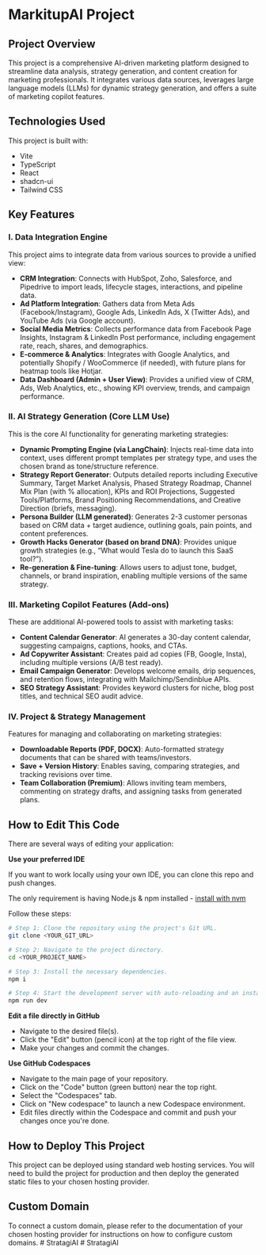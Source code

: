 # MarkitupAI Project

## Project Overview

This project is a comprehensive AI-driven marketing platform designed to streamline data analysis, strategy generation, and content creation for marketing professionals. It integrates various data sources, leverages large language models (LLMs) for dynamic strategy generation, and offers a suite of marketing copilot features.

## Technologies Used

This project is built with:

- Vite
- TypeScript
- React
- shadcn-ui
- Tailwind CSS

## Key Features

### I. Data Integration Engine

This project aims to integrate data from various sources to provide a unified view:

*   **CRM Integration**: Connects with HubSpot, Zoho, Salesforce, and Pipedrive to import leads, lifecycle stages, interactions, and pipeline data.
*   **Ad Platform Integration**: Gathers data from Meta Ads (Facebook/Instagram), Google Ads, LinkedIn Ads, X (Twitter Ads), and YouTube Ads (via Google account).
*   **Social Media Metrics**: Collects performance data from Facebook Page Insights, Instagram & LinkedIn Post performance, including engagement rate, reach, shares, and demographics.
*   **E-commerce & Analytics**: Integrates with Google Analytics, and potentially Shopify / WooCommerce (if needed), with future plans for heatmap tools like Hotjar.
*   **Data Dashboard (Admin + User View)**: Provides a unified view of CRM, Ads, Web Analytics, etc., showing KPI overview, trends, and campaign performance.

### II. AI Strategy Generation (Core LLM Use)

This is the core AI functionality for generating marketing strategies:

*   **Dynamic Prompting Engine (via LangChain)**: Injects real-time data into context, uses different prompt templates per strategy type, and uses the chosen brand as tone/structure reference.
*   **Strategy Report Generator**: Outputs detailed reports including Executive Summary, Target Market Analysis, Phased Strategy Roadmap, Channel Mix Plan (with % allocation), KPIs and ROI Projections, Suggested Tools/Platforms, Brand Positioning Recommendations, and Creative Direction (briefs, messaging).
*   **Persona Builder (LLM generated)**: Generates 2-3 customer personas based on CRM data + target audience, outlining goals, pain points, and content preferences.
*   **Growth Hacks Generator (based on brand DNA)**: Provides unique growth strategies (e.g., “What would Tesla do to launch this SaaS tool?”).
*   **Re-generation & Fine-tuning**: Allows users to adjust tone, budget, channels, or brand inspiration, enabling multiple versions of the same strategy.

### III. Marketing Copilot Features (Add-ons)

These are additional AI-powered tools to assist with marketing tasks:

*   **Content Calendar Generator**: AI generates a 30-day content calendar, suggesting campaigns, captions, hooks, and CTAs.
*   **Ad Copywriter Assistant**: Creates paid ad copies (FB, Google, Insta), including multiple versions (A/B test ready).
*   **Email Campaign Generator**: Develops welcome emails, drip sequences, and retention flows, integrating with Mailchimp/Sendinblue APIs.
*   **SEO Strategy Assistant**: Provides keyword clusters for niche, blog post titles, and technical SEO audit advice.

### IV. Project & Strategy Management

Features for managing and collaborating on marketing strategies:

*   **Downloadable Reports (PDF, DOCX)**: Auto-formatted strategy documents that can be shared with teams/investors.
*   **Save + Version History**: Enables saving, comparing strategies, and tracking revisions over time.
*   **Team Collaboration (Premium)**: Allows inviting team members, commenting on strategy drafts, and assigning tasks from generated plans.

## How to Edit This Code

There are several ways of editing your application:

**Use your preferred IDE**

If you want to work locally using your own IDE, you can clone this repo and push changes.

The only requirement is having Node.js & npm installed - [install with nvm](https://github.com/nvm-sh/nvm#installing-and-updating)

Follow these steps:

```sh
# Step 1: Clone the repository using the project's Git URL.
git clone <YOUR_GIT_URL>

# Step 2: Navigate to the project directory.
cd <YOUR_PROJECT_NAME>

# Step 3: Install the necessary dependencies.
npm i

# Step 4: Start the development server with auto-reloading and an instant preview.
npm run dev
```

**Edit a file directly in GitHub**

- Navigate to the desired file(s).
- Click the "Edit" button (pencil icon) at the top right of the file view.
- Make your changes and commit the changes.

**Use GitHub Codespaces**

- Navigate to the main page of your repository.
- Click on the "Code" button (green button) near the top right.
- Select the "Codespaces" tab.
- Click on "New codespace" to launch a new Codespace environment.
- Edit files directly within the Codespace and commit and push your changes once you're done.

## How to Deploy This Project

This project can be deployed using standard web hosting services. You will need to build the project for production and then deploy the generated static files to your chosen hosting provider.

## Custom Domain

To connect a custom domain, please refer to the documentation of your chosen hosting provider for instructions on how to configure custom domains.
#   S t r a t a g i A I  
 #   S t r a t a g i A I  
 